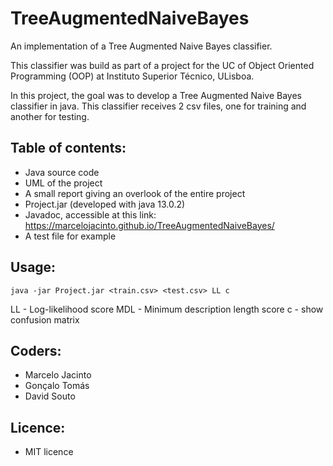 # TreeAugmentedNaiveBayes
An implementation of a Tree Augmented Naive Bayes classifier. 

This classifier was build as part of a project for the UC of Object Oriented Programming (OOP) at Instituto Superior Técnico, ULisboa.

In this project, the goal was to develop a Tree Augmented Naive Bayes classifier in java. This classifier receives 2 csv files, one for training and another for testing.

## Table of contents:
- Java source code
- UML of the project
- A small report giving an overlook of the entire project
- Project.jar (developed with java 13.0.2)
- Javadoc, accessible at this link: https://marcelojacinto.github.io/TreeAugmentedNaiveBayes/
- A test file for example

## Usage:
```
java -jar Project.jar <train.csv> <test.csv> LL c
```
LL - Log-likelihood score
MDL - Minimum description length score
c - show confusion matrix

## Coders:
- Marcelo Jacinto
- Gonçalo Tomás
- David Souto

## Licence: 
- MIT licence
